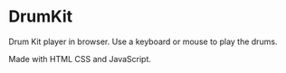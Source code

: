 # DrumKit
Drum Kit player in browser. Use a keyboard or mouse to play the drums.

Made with HTML CSS and JavaScript.
